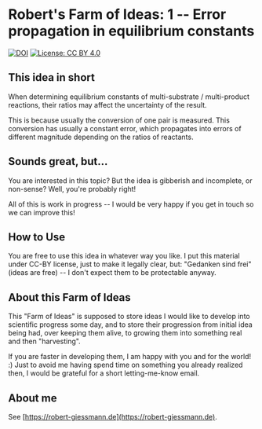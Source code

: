 # Robert's Farm of Ideas: 1 -- Error propagation in equilibrium constants

[![DOI](https://zenodo.org/badge/DOI/10.5281/zenodo.4394210.svg)](https://doi.org/10.5281/zenodo.4394210)
[![License: CC BY 4.0](https://img.shields.io/badge/License-CC%20BY%204.0-green.svg)](https://creativecommons.org/licenses/by/4.0/)

## This idea in short
When determining equilibrium constants of multi-substrate / multi-product reactions, their ratios may affect the uncertainty of the result.

This is because usually the conversion of one pair is measured. This conversion has usually a constant error, which propagates into errors of different magnitude depending on the ratios of reactants. 

## Sounds great, but...
You are interested in this topic? But the idea is gibberish and incomplete, or non-sense? Well, you're probably right! 

All of this is work in progress -- I would be very happy if you get in touch so we can improve this!

## How to Use
You are free to use this idea in whatever way you like. I put this material under CC-BY license, just to make it legally clear, but: "Gedanken sind frei" (ideas are free) -- I don't expect them to be protectable anyway.

## About this Farm of Ideas
This "Farm of Ideas" is supposed to store ideas I would like to develop into scientific progress some day, and to store their progression from initial idea being had, over keeping them alive, to growing them into something real and then "harvesting". 

If you are faster in developing them, I am happy with you and for the world! :) Just to avoid me having spend time on something you already realized then, I would be grateful for a short letting-me-know email.

## About me
See [https://robert-giessmann.de](https://robert-giessmann.de).
